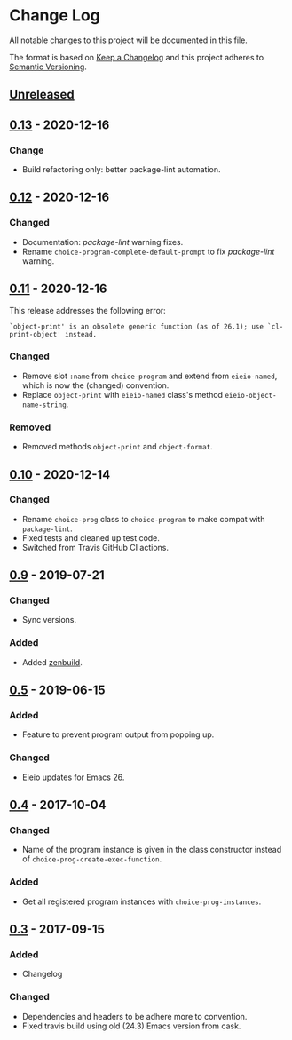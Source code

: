# Change Log
All notable changes to this project will be documented in this file.

The format is based on [Keep a Changelog](http://keepachangelog.com/)
and this project adheres to [Semantic Versioning](http://semver.org/).


## [Unreleased]


## [0.13] - 2020-12-16
### Change
- Build refactoring only: better package-lint automation.


## [0.12] - 2020-12-16

### Changed
- Documentation: *package-lint* warning fixes.
- Rename `choice-program-complete-default-prompt` to fix *package-lint*
  warning.


## [0.11] - 2020-12-16
This release addresses the following error:
```
`object-print' is an obsolete generic function (as of 26.1); use `cl-print-object' instead.
```

### Changed
- Remove slot `:name` from `choice-program` and extend from `eieio-named`,
  which is now the (changed) convention.
- Replace `object-print` with `eieio-named` class's method
  `eieio-object-name-string`.

### Removed
- Removed methods `object-print` and `object-format`.



## [0.10] - 2020-12-14
### Changed
- Rename `choice-prog` class to `choice-program` to make compat with
  `package-lint`.
- Fixed tests and cleaned up test code.
- Switched from Travis GitHub CI actions.


## [0.9] - 2019-07-21
### Changed
- Sync versions.

### Added
- Added [zenbuild].


## [0.5] - 2019-06-15
### Added
- Feature to prevent program output from popping up.

### Changed
- Eieio updates for Emacs 26.


## [0.4] - 2017-10-04
### Changed
- Name of the program instance is given in the class constructor instead of
  `choice-prog-create-exec-function`.
  
### Added
- Get all registered program instances with `choice-prog-instances`.


## [0.3] - 2017-09-15
### Added
- Changelog

### Changed
- Dependencies and headers to be adhere more to convention.
- Fixed travis build using old (24.3) Emacs version from cask.


[Unreleased]: https://github.com/plandes/choice-program/compare/v0.13...HEAD
[0.13]: https://github.com/plandes/choice-program/compare/v0.12...v0.13
[0.12]: https://github.com/plandes/choice-program/compare/v0.11...v0.12
[0.11]: https://github.com/plandes/choice-program/compare/v0.10...v0.11
[0.10]: https://github.com/plandes/choice-program/compare/v0.9...v0.10
[0.9]: https://github.com/plandes/choice-program/compare/v0.5...v0.9
[0.5]: https://github.com/plandes/choice-program/compare/v0.4...v0.5
[0.4]: https://github.com/plandes/choice-program/compare/v0.3...v0.4
[0.3]: https://github.com/plandes/choice-program/compare/v0.2...v0.3

<!-- links -->
[zenbuild]: https://github.com/plandes/zenbuild
